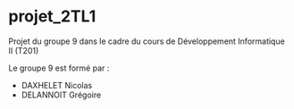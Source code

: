 # projet_2TL1

Projet du groupe 9 dans le cadre du cours de Développement Informatique II (T201)

Le groupe 9 est formé par :
*    DAXHELET Nicolas
*    DELANNOIT Grégoire